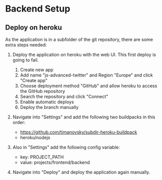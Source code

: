 # Backend Setup

## Deploy on heroku

As the application is in a subfolder of the git repository, there are some extra steps needed:

1. Deploy the application on heroku with the web UI. This first deploy is going to fail.

   1. Create new app
   2. Add name "js-advanced-twitter" and Region "Europe" and click "Create app"
   3. Choose deployment method "GitHub" and allow heroku to access the GitHub repository
   4. Search the repository and click "Connect"
   5. Enable automatic deploys
   6. Deploy the branch manually

2. Navigate into "Settings" and add the following two buildpacks in this order:

   - https://github.com/timanovsky/subdir-heroku-buildpack
   - heroku/nodejs

3. Also in "Settings" add the following config variable:

   - key: PROJECT_PATH
   - value: projects/frontend/backend

4. Navigate into "Deploy" and deploy the application again manually.
